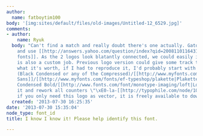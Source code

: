 ```yaml
---
author:
  name: fatboytim100
body: '[img:sites/default/files/old-images/Untitled-12_6529.jpg]'
comments:
- author:
    name: Ryuk
  body: "Can't find a match and really doubt there's one actually. Gatorade owns Propel
    and use [[http://answers.yahoo.com/question/index?qid=20081101164312AABRpUF|custom-made
    fonts]]. As the 2 logos look blatantly connected, we could easily imagine Propel
    is also a custom job. Previous logo version could give some track though.\r\n[img:sites/default/files/old-images/PropelZeroLogo_5970.png]\r\nFor
    what it's worth, if I had to reproduce it, I'd probably start with one among [[http://www.myfonts.com/fonts/linotype/helvetica|Helvetica]]
    (Black Condensed or any of the Compressed)/[[http://www.myfonts.com/search/inserat|Inserat]]/[[http://www.myfonts.com/fonts/adobe/impact|Impact]]/[[http://www.myfonts.com/fonts/mti/smart-sans|Smart
    Sans]]/[[http://www.myfonts.com/fonts/ef-typeshop/plakette|Plakette]]/[[http://www.myfonts.com/fonts/urw/folio|Folio]]
    Condensed Bold/[[http://www.fonts.com/font/monotype-imaging/loft|Loft]], shear
    it and rework all counters \"\xE0-la-[[http://typophile.com/node/102242|Inverserif]]\".\r\nAnd
    if you only need this logo as vector, it is freely available to download [[http://www.brandsoftheworld.com/logo/propel-fitness-water|here]]."
  created: '2013-07-30 16:25:35'
date: '2013-07-30 15:35:04'
node_type: font_id
title: I know I know it! Please help identify this font.

---
```

